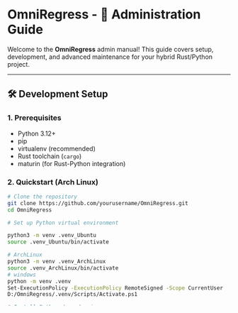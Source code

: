 # OmniRegress - 🚀 Administration Guide

Welcome to the **OmniRegress** admin manual! This guide covers setup, development, and advanced maintenance for your hybrid Rust/Python project.

---

## 🛠️ Development Setup

### 1. Prerequisites

- Python 3.12+
- pip
- virtualenv (recommended)
- Rust toolchain (`cargo`)
- maturin (for Rust-Python integration)

### 2. Quickstart (Arch Linux)

```bash
# Clone the repository
git clone https://github.com/yourusername/OmniRegress.git
cd OmniRegress

# Set up Python virtual environment

python3 -m venv .venv_Ubuntu
source .venv_Ubuntu/bin/activate

# ArchLinux
python3 -m venv .venv_ArchLinux
source .venv_ArchLinux/bin/activate
# windows
python -m venv .venv
Set-ExecutionPolicy -ExecutionPolicy RemoteSigned -Scope CurrentUser
D:/OmniRegress/.venv/Scripts/Activate.ps1

# Install Python dependencies
pip install .  # Add `[dev]` if you have development extras

# Install Rust dependencies (if needed)
cargo build
```

### 3. System-wide Setup (Alternative)

```bash
sudo pacman -S python-pip rust
python -m pip install --user -e .
```
```bash
sudo apt update
sudo apt install build-essential
gcc --version
curl --proto '=https' --tlsv1.2 -sSf https://sh.rustup.rs | sh
rustc --version
```
---

## 🚦 Development Workflow

### Running Tests

```bash
# Run all Python tests
pytest

# Run a specific test file
pytest omniregress/tests/test_linear.py -v

# With coverage report
pytest --cov=omniregress
```

### Building Documentation

```bash
# If using Sphinx:
pip install sphinx
sphinx-apidoc -o docs/ omniregress/
cd docs && make html
```

---

## 🧹 Maintenance Tasks

### Version Management

1. Update the version in `pyproject.toml`
2. Tag and push:
   ```bash
   git tag v0.1.0
   git push origin v0.1.0
   ```

### Dependency Management

```bash
# Add a new dependency
pip install package
pip freeze > requirements.txt

# Upgrade all dependencies
pip install --upgrade -r requirements.txt
```

---

## 🚀 Publishing

### Build & Publish to PyPI

```bash
# Build the package
pip install build
python -m build

# Upload to PyPI (requires twine)
pip install twine
twine upload dist/*
```

---

## 🦀 Rust-Python Integration

### Clean & Rebuild

```bash
cargo clean
python -m build
pip install -e .
```

or

```bash
python -m build
maturin develop
```

or

```bash
cargo build --release
pip install -e .
```
or
```bash
maturin develop --release
```
---

### Install `maturin`

- **Arch Linux:**
  ```sh
  sudo pacman -S maturin
  ```
- **pip:**
  ```sh
  pip install maturin
  ```

---

### Build & Develop Rust Extension

```sh
maturin develop --release
```

---

### Build & Publish Wheels with `maturin`

1. Build the wheel:
   ```bash
   pip install build

   python -m build
   ```
2. (Optional) Create a `wheelhouse`:
   ```bash
   mkdir -p wheelhouse
   ```
3. Copy the wheel:
   ```bash
   mkdir -Force wheelhouse
   #cp target/wheels/omniregress-*.whl wheelhouse/


   cp dist/omniregress-*.tar.gz wheelhouse/

   #.venv
   Move-Item -Path dist/omniregress-*.whl -Destination wheelhouse/

   #.venv_Ubuntu
   mv dist/omniregress-*.whl wheelhouse/


   ```
4. Upload to PyPI:
   ```bash
   twine upload wheelhouse/*
   ```

